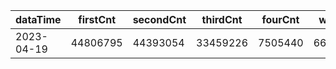 |dataTime|firstCnt|secondCnt|thirdCnt|fourCnt|winCnt|vrate|wrate|
|-|-|-|-|-|-|-|-|
|2023-04-19|44806795|44393054|33459226|7505440|6685115|0%|0%|